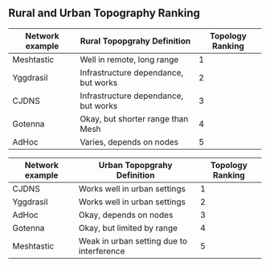 ## Rural and Urban Topography Ranking

| Network example | Rural Topopgrahy Definition              | Topology Ranking |
|-----------------|------------------------------------------|------------------|
| <span style=#67ea94;>Meshtastic</span>      | Well in remote, long range               | 1                |
| Yggdrasil       | Infrastructure dependance, but works     | 2                |
| CJDNS           | Infrastructure dependance, but works     | 3                |
| Gotenna         | Okay, but shorter range than Mesh        | 4                |
| AdHoc           | Varies, depends on nodes                 | 5                |

| Network example | Urban Topopgrahy Definition              | Topology Ranking |
|-----------------|------------------------------------------|------------------|
| CJDNS           | Works well in urban settings             | 1                | 
| Yggdrasil       | Works well in urban settings             | 2                |
| AdHoc           | Okay, depends on nodes                   | 3                |
| Gotenna         | Okay, but limited by range               | 4                |
| Meshtastic      | Weak in urban setting due to interference| 5                |
